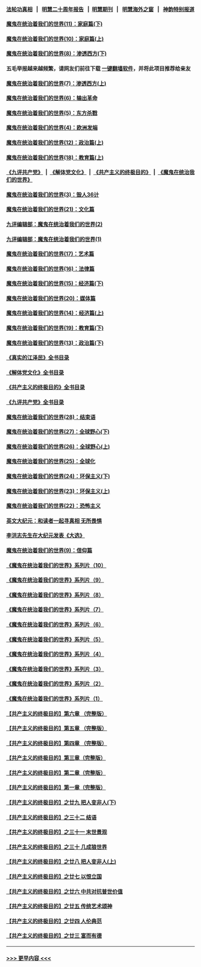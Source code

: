 #### [法轮功真相](https://github.com/gfw-breaker/truth/blob/master/README.md?t=0) &nbsp;&nbsp;|&nbsp;&nbsp; [明慧二十周年报告](https://github.com/gfw-breaker/mh-reports/blob/master/README.md?t=0) &nbsp;&nbsp;|&nbsp;&nbsp;[明慧期刊](https://github.com/gfw-breaker/mh-qikan) &nbsp;&nbsp;|&nbsp;&nbsp; [明慧海外之窗](https://github.com/gfw-breaker/mh-news/blob/master/README.md?t=0) &nbsp;&nbsp;|&nbsp;&nbsp; [神韵特别报道](https://github.com/gfw-breaker/mh-news/blob/master/shenyun.md?t=0)
#### [魔鬼在统治着我们的世界(11)：家庭篇(下)](../pages/nsc422/n10440961.md?t=11210050) 
#### [魔鬼在统治着我们的世界(10)：家庭篇(上)](../pages/nsc422/n10435448.md?t=11210050) 
#### [魔鬼在统治着我们的世界(8)：渗透西方(下)](../pages/nsc422/n10429603.md?t=11210050) 
#### 五毛举报越来越频繁，请网友们前往下载 [一键翻墙软件](https://github.com/gfw-breaker/ssr-accounts)，并将此项目推荐给亲友
#### [魔鬼在统治着我们的世界(7)：渗透西方(上)](../pages/nsc422/n10426013.md?t=11210050) 
#### [魔鬼在统治着我们的世界(6)：输出革命](../pages/nsc422/n10421536.md?t=11210050) 
#### [魔鬼在统治着我们的世界(5)：东方杀戮](../pages/nsc422/n10417707.md?t=11210050) 
#### [魔鬼在统治着我们的世界(4)：欧洲发端](../pages/nsc422/n10414890.md?t=11210050) 
#### [魔鬼在统治着我们的世界(12)：政治篇(上)](../pages/nsc422/n10444576.md?t=11210050) 
#### [魔鬼在统治着我们的世界(18)：教育篇(上)](../pages/nsc422/n10526970.md?t=11210050) 
#### [《九评共产党》](https://github.com/begood0513/9ping.md/blob/master/README.md) &nbsp;|&nbsp; [《解体党文化》](../../../../jtdwh.md/blob/master/README.md)  &nbsp;|&nbsp; [《共产主义的终极目的》](../../../../gczydzjmd.md/blob/master/README.md) &nbsp;|&nbsp; [《魔鬼在统治我们的世界》](../../../../mgztzwmdsj.md/blob/master/README.md) 
#### [魔鬼在统治着我们的世界(3)：毁人36计](../pages/nsc422/n10411583.md?t=11210050) 
#### [魔鬼在统治着我们的世界(21)：文化篇](../pages/nsc422/n10597706.md?t=11210050) 
#### [九评编辑部：魔鬼在统治着我们的世界(2)](../pages/nsc422/n10410036.md?t=11210050) 
#### [九评编辑部：魔鬼在统治着我们的世界(1)](../pages/nsc422/n10406825.md?t=11210050) 
#### [魔鬼在统治着我们的世界(17)：艺术篇](../pages/nsc422/n10499093.md?t=11210050) 
#### [魔鬼在统治着我们的世界(16)：法律篇](../pages/nsc422/n10485969.md?t=11210050) 
#### [魔鬼在统治着我们的世界(15)：经济篇(下)](../pages/nsc422/n10469975.md?t=11210050) 
#### [魔鬼在统治着我们的世界(20)：媒体篇](../pages/nsc422/n10586579.md?t=11210050) 
#### [魔鬼在统治着我们的世界(14)：经济篇(上)](../pages/nsc422/n10457370.md?t=11210050) 
#### [魔鬼在统治着我们的世界(19)：教育篇(下)](../pages/nsc422/n10564808.md?t=11210050) 
#### [魔鬼在统治着我们的世界(13)：政治篇(下)](../pages/nsc422/n10448270.md?t=11210050) 
#### [《真实的江泽民》全书目录](../pages/nsc422/n13721399.md?t=11210050) 
#### [《解体党文化》全书目录](../pages/nsc422/n13721157.md?t=11210050) 
#### [《共产主义的终极目的》全书目录](../pages/nsc422/n13721048.md?t=11210050) 
#### [《九评共产党》全书目录](../pages/nsc422/n13708085.md?t=11210050) 
#### [魔鬼在统治着我们的世界(28)：结束语](../pages/nsc422/n10936246.md?t=11210050) 
#### [魔鬼在统治着我们的世界(27)：全球野心(下)](../pages/nsc422/n10928319.md?t=11210050) 
#### [魔鬼在统治着我们的世界(26)：全球野心(上)](../pages/nsc422/n10900318.md?t=11210050) 
#### [魔鬼在统治着我们的世界(25)：全球化](../pages/nsc422/n10788205.md?t=11210050) 
#### [魔鬼在统治着我们的世界(24)：环保主义(下)](../pages/nsc422/n10695307.md?t=11210050) 
#### [魔鬼在统治着我们的世界(23)：环保主义(上)](../pages/nsc422/n10688613.md?t=11210050) 
#### [魔鬼在统治着我们的世界(22)：恐怖主义](../pages/nsc422/n10614727.md?t=11210050) 
#### [英文大纪元：和读者一起寻真相 无所畏惧](../pages/nsc422/n12542027.md?t=11210050) 
#### [李洪志先生在大纪元发表《大选》](../pages/nsc422/n12534746.md?t=11210050) 
#### [魔鬼在统治着我们的世界(9)：信仰篇](../pages/nsc422/n10432159.md?t=11210050) 
#### [《魔鬼在统治着我们的世界》系列片（10）](../pages/nsc422/n12292670.md?t=11210050) 
#### [《魔鬼在统治着我们的世界》系列片（9）](../pages/nsc422/n12290859.md?t=11210050) 
#### [《魔鬼在统治着我们的世界》系列片（8）](../pages/nsc422/n12287445.md?t=11210050) 
#### [《魔鬼在统治着我们的世界》系列片（7）](../pages/nsc422/n12283425.md?t=11210050) 
#### [《魔鬼在统治着我们的世界》系列片（6）](../pages/nsc422/n12282314.md?t=11210050) 
#### [《魔鬼在统治着我们的世界》系列片（5）](../pages/nsc422/n12281419.md?t=11210050) 
#### [《魔鬼在统治着我们的世界》系列片（4）](../pages/nsc422/n12274024.md?t=11210050) 
#### [《魔鬼在统治着我们的世界》系列片（3）](../pages/nsc422/n12271322.md?t=11210050) 
#### [《魔鬼在统治着我们的世界》系列片（2）](../pages/nsc422/n12269049.md?t=11210050) 
#### [《魔鬼在统治着我们的世界》系列片（1）](../pages/nsc422/n12267575.md?t=11210050) 
#### [【共产主义的终极目的】第六章 （完整版）](../pages/nsc422/n11428913.md?t=11210050) 
#### [【共产主义的终极目的】第五章 （完整版）](../pages/nsc422/n11428912.md?t=11210050) 
#### [【共产主义的终极目的】第四章 （完整版）](../pages/nsc422/n11428907.md?t=11210050) 
#### [【共产主义的终极目的】第三章（完整版）](../pages/nsc422/n11428848.md?t=11210050) 
#### [【共产主义的终极目的】第二章（完整版）](../pages/nsc422/n11428831.md?t=11210050) 
#### [【共产主义的终极目的】第一章（完整版）](../pages/nsc422/n11417651.md?t=11210050) 
#### [【共产主义的终极目的】之廿九 把人变非人(下)](../pages/nsc422/n11344140.md?t=11210050) 
#### [【共产主义的终极目的】之三十二 结语](../pages/nsc422/n11360535.md?t=11210050) 
#### [【共产主义的终极目的】之三十一 末世景观](../pages/nsc422/n11351129.md?t=11210050) 
#### [【共产主义的终极目的】之三十 几成狼世界](../pages/nsc422/n11348280.md?t=11210050) 
#### [【共产主义的终极目的】之廿八 把人变非人(上)](../pages/nsc422/n11340492.md?t=11210050) 
#### [【共产主义的终极目的】之廿七 以恨立国](../pages/nsc422/n11336944.md?t=11210050) 
#### [【共产主义的终极目的】之廿六 中共对抗普世价值](../pages/nsc422/n11324785.md?t=11210050) 
#### [【共产主义的终极目的】之廿五 传统艺术颂神](../pages/nsc422/n11296396.md?t=11210050) 
#### [【共产主义的终极目的】之廿四 人伦典范](../pages/nsc422/n11296397.md?t=11210050) 
#### [【共产主义的终极目的】之廿三 富而有德](../pages/nsc422/n11283598.md?t=11210050) 

----
#### [ >>> 更早内容 <<< ](../indexes/nsc422-earlier.md)
